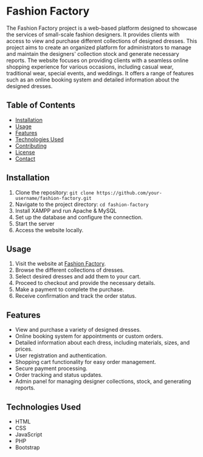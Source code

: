 # Fashion Factory

The Fashion Factory project is a web-based platform designed to showcase the services of small-scale fashion designers. It provides clients with access to view and purchase different collections of designed dresses. This project aims to create an organized platform for administrators to manage and maintain the designers' collection stock and generate necessary reports. The website focuses on providing clients with a seamless online shopping experience for various occasions, including casual wear, traditional wear, special events, and weddings. It offers a range of features such as an online booking system and detailed information about the designed dresses.

## Table of Contents

- [Installation](#installation)
- [Usage](#usage)
- [Features](#features)
- [Technologies Used](#technologies-used)
- [Contributing](#contributing)
- [License](#license)
- [Contact](#contact)

## Installation

1. Clone the repository: `git clone https://github.com/your-username/fashion-factory.git`
2. Navigate to the project directory: `cd fashion-factory`
3. Install XAMPP and run Apache & MySQL 
4. Set up the database and configure the connection.
5. Start the server
6. Access the website locally. 

## Usage

1. Visit the website at [Fashion Factory](https://example.com).
2. Browse the different collections of dresses.
3. Select desired dresses and add them to your cart.
4. Proceed to checkout and provide the necessary details.
5. Make a payment to complete the purchase.
6. Receive confirmation and track the order status.

## Features

- View and purchase a variety of designed dresses.
- Online booking system for appointments or custom orders.
- Detailed information about each dress, including materials, sizes, and prices.
- User registration and authentication.
- Shopping cart functionality for easy order management.
- Secure payment processing.
- Order tracking and status updates.
- Admin panel for managing designer collections, stock, and generating reports.

## Technologies Used

- HTML
- CSS
- JavaScript
- PHP
- Bootstrap
